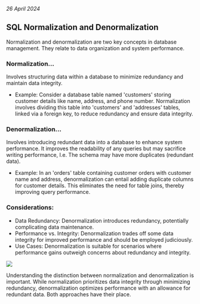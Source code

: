 *26 April 2024*

## SQL Normalization and Denormalization 
Normalization and denormalization are two key concepts in database management. They relate to data organization and system performance.

### **Normalization...**
Involves structuring data within a database to minimize redundancy and maintain data integrity.
- Example:
Consider a database table named 'customers' storing customer details like name, address, and phone number. Normalization involves dividing this table into 'customers' and 'addresses' tables, linked via a foreign key, to reduce redundancy and ensure data integrity.

### **Denormalization...** 
Involves introducing redundant data into a database to enhance system performance. It improves the readability of any queries but may sacrifice writing performance, I.e. The schema may have more duplicates (redundant data).
- Example:
In an 'orders' table containing customer orders with customer name and address, denormalization can entail adding duplicate columns for customer details. This eliminates the need for table joins, thereby improving query performance.

### Considerations:
   - Data Redundancy:
     Denormalization introduces redundancy, potentially complicating data maintenance.
   - Performance vs. Integrity:
     Denormalization trades off some data integrity for improved performance and should be employed judiciously.
   - Use Cases:
     Denormalization is suitable for scenarios where performance gains outweigh concerns about redundancy and integrity.

![](https://encrypted-tbn0.gstatic.com/images?q=tbn:ANd9GcTscJKQIVuJYyAMB02FvLhBAtZR2QIDC-c4ZX2dFJIDdS8XWhcufpaBhWny&s=10)


Understanding the distinction between normalization and denormalization is important. While normalization prioritizes data integrity through minimizing redundancy, denormalization optimizes performance with an allowance for redundant data. Both approaches have their place.

